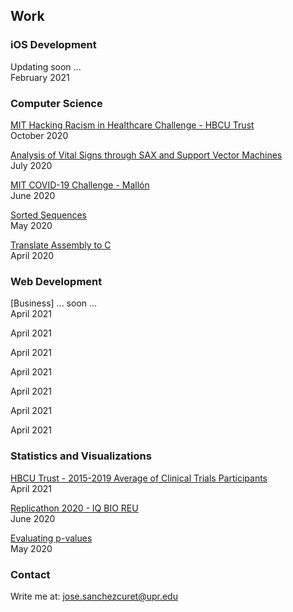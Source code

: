 ## Work

### iOS Development

Updating soon ...<br />
February 2021


### Computer Science

[MIT Hacking Racism in Healthcare Challenge - HBCU Trust](./hbcu_t5)<br />
October 2020

[Analysis of Vital Signs through SAX and Support Vector Machines](./vs_sax_svm)<br />
July 2020

[MIT COVID-19 Challenge - Mallón](./mallon)<br />
June 2020

[Sorted Sequences](./sorted_sequences)<br />
May 2020

[Translate Assembly to C](./assembly_c.html)<br />
April 2020

<!-- [Translate Machine language to Assembly](./machine_assembly)<br />
April 2020 -->

[<hr style="height:0.5px;border-width:0;color:gray;background-color:gray">]:#

### Web Development

[Business] ... soon ...<br />
April 2021

April 2021

April 2021

April 2021

April 2021

April 2021

April 2021

### Statistics and Visualizations

[HBCU Trust - 2015-2019 Average of Clinical Trials Participants](https://public.tableau.com/profile/jos.constantino.s.nchez.curet#!/vizhome/SexRaceAgeFDAclinicaltrialsparticipans2020report/bubbles)<br />
April 2021

[Replicathon 2020 - IQ BIO REU](./replicathon_2020)<br />
June 2020

[Evaluating p-values](./pvals_eval)<br />
May 2020

### Contact

Write me at: <a href="mailto:jose.sanchezcuret@upr.edu">jose.sanchezcuret@upr.edu</a>
